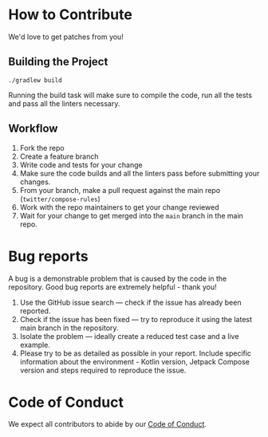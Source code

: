 # How to Contribute

We'd love to get patches from you!

## Building the Project

```shell
./gradlew build
```

Running the build task will make sure to compile the code, run all the tests and pass all the linters necessary.

## Workflow

1. Fork the repo
2. Create a feature branch
3. Write code and tests for your change
4. Make sure the code builds and all the linters pass before submitting your changes.
5. From your branch, make a pull request against the main repo (`twitter/compose-rules`)
6. Work with the repo maintainers to get your change reviewed
7. Wait for your change to get merged into the `main` branch in the main repo.

# Bug reports

A bug is a demonstrable problem that is caused by the code in the repository. Good bug reports are extremely helpful - thank you!

1. Use the GitHub issue search — check if the issue has already been reported.
2. Check if the issue has been fixed — try to reproduce it using the latest main branch in the repository.
3. Isolate the problem — ideally create a reduced test case and a live example.
4. Please try to be as detailed as possible in your report. Include specific information about the environment - Kotlin version, Jetpack Compose version and steps required to reproduce the issue.

# Code of Conduct
We expect all contributors to abide by our [Code of Conduct](https://github.com/twitter/.github/blob/main/code-of-conduct.md).

